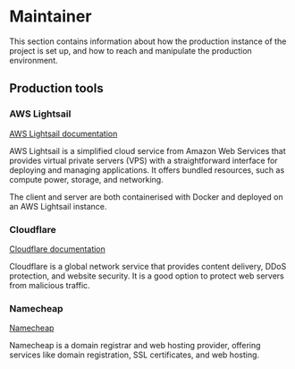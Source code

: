 # Maintainer

This section contains information about how the production instance of the project is set up, and how to reach and manipulate the production environment.

## Production tools

### AWS Lightsail

[AWS Lightsail documentation](https://docs.aws.amazon.com/lightsail/)

AWS Lightsail is a simplified cloud service from Amazon Web Services that provides virtual private servers (VPS) with a straightforward interface for deploying and managing applications. It offers bundled resources, such as compute power, storage, and networking.

The client and server are both containerised with Docker and deployed on an AWS Lightsail instance.

### Cloudflare

[Cloudflare documentation](https://developers.cloudflare.com/)

Cloudflare is a global network service that provides content delivery, DDoS protection, and website security. It is a good option to protect web servers from malicious traffic.

### Namecheap

[Namecheap](https://www.namecheap.com/)

Namecheap is a domain registrar and web hosting provider, offering services like domain registration, SSL certificates, and web hosting.
